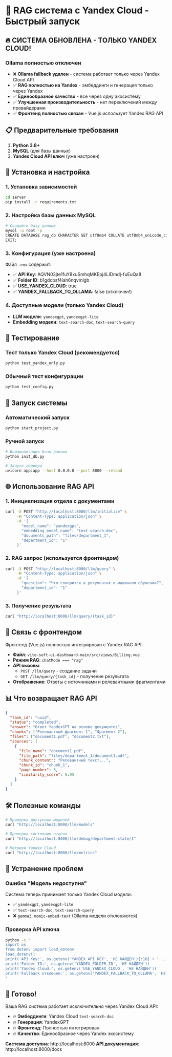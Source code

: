 # 🚀 RAG система с Yandex Cloud - Быстрый запуск

## 🔥 СИСТЕМА ОБНОВЛЕНА - ТОЛЬКО YANDEX CLOUD!

### Ollama полностью отключен
- ❌ **Ollama fallback удален** - система работает только через Yandex Cloud API
- ✅ **RAG полностью на Yandex** - эмбеддинги и генерация только через Yandex
- ✅ **Единообразное качество** - все через одну экосистему
- ✅ **Улучшенная производительность** - нет переключений между провайдерами
- ✅ **Фронтенд полностью связан** - Vue.js использует Yandex RAG API

## 📋 Предварительные требования
1. **Python 3.8+**
2. **MySQL** (для базы данных)
3. **Yandex Cloud API ключ** (уже настроен)

## 🔧 Установка и настройка

### 1. Установка зависимостей
```bash
cd server
pip install -r requirements.txt
```

### 2. Настройка базы данных MySQL
```bash
# Создайте базу данных
mysql -u root -p
CREATE DATABASE rag_db CHARACTER SET utf8mb4 COLLATE utf8mb4_unicode_ci;
EXIT;
```

### 3. Конфигурация (уже настроена)
Файл `.env` содержит:
- ✅ **API Key**: AQVN03jte1fuY8xuSmhqMKEpj4LIDmdj-fuEuQa8
- ✅ **Folder ID**: b1gdcbsf4iah6nqvmlgb
- ✅ **USE_YANDEX_CLOUD**: true
- ✅ **YANDEX_FALLBACK_TO_OLLAMA**: false (отключен!)

### 4. Доступные модели (только Yandex Cloud)
- **LLM модели**: `yandexgpt`, `yandexgpt-lite`
- **Embedding модели**: `text-search-doc`, `text-search-query`

## 🧪 Тестирование

### Тест только Yandex Cloud (рекомендуется)
```bash
python test_yandex_only.py
```

### Обычный тест конфигурации
```bash
python test_config.py
```

## 🚀 Запуск системы

### Автоматический запуск
```bash
python start_project.py
```

### Ручной запуск
```bash
# Инициализация базы данных
python init_db.py

# Запуск сервера
uvicorn app:app --host 0.0.0.0 --port 8000 --reload
```

## 🌐 Использование RAG API

### 1. Инициализация отдела с документами
```bash
curl -X POST "http://localhost:8000/llm/initialize" \
     -H "Content-Type: application/json" \
     -d '{
       "model_name": "yandexgpt",
       "embedding_model_name": "text-search-doc",
       "documents_path": "files/department_1",
       "department_id": "1"
     }'
```

### 2. RAG запрос (используется фронтендом)
```bash
curl -X POST "http://localhost:8000/llm/query" \
     -H "Content-Type: application/json" \
     -d '{
       "question": "Что говорится в документах о машинном обучении?",
       "department_id": "1"
     }'
```

### 3. Получение результата
```bash
curl "http://localhost:8000/llm/query/{task_id}"
```

## 🎯 Связь с фронтендом

Фронтенд (Vue.js) полностью интегрирован с Yandex RAG API:
- **Файл**: `vite-soft-ui-dashboard-main/src/views/Billing.vue`
- **Режим RAG**: `chatMode === "rag"`
- **API вызовы**:
  - `POST /llm/query` - создание задачи
  - `GET /llm/query/{task_id}` - получение результата
- **Отображение**: Ответы с источниками и релевантными фрагментами

## 📊 Что возвращает RAG API

```json
{
  "task_id": "uuid",
  "status": "completed",
  "answer": "Ответ YandexGPT на основе документов",
  "chunks": ["Релевантный фрагмент 1", "Фрагмент 2"],
  "files": ["document1.pdf", "document2.txt"],
  "sources": [
    {
      "file_name": "document1.pdf",
      "file_path": "files/department_1/document1.pdf",
      "chunk_content": "Релевантный текст...",
      "chunk_id": "chunk_1",
      "page_number": 5,
      "similarity_score": 0.95
    }
  ]
}
```

## 🛠️ Полезные команды

```bash
# Проверка доступных моделей
curl "http://localhost:8000/llm/models"

# Проверка состояния отдела
curl "http://localhost:8000/llm/debug/department-state/1"

# Метрики Yandex Cloud
curl "http://localhost:8000/llm/metrics"
```

## 🚨 Устранение проблем

### Ошибка "Модель недоступна"
Система теперь принимает только Yandex Cloud модели:
- ✅ `yandexgpt`, `yandexgpt-lite`
- ✅ `text-search-doc`, `text-search-query`
- ❌ `gemma3`, `nomic-embed-text` (Ollama модели отклоняются)

### Проверка API ключа
```bash
python -c "
import os
from dotenv import load_dotenv
load_dotenv()
print('API Key:', os.getenv('YANDEX_API_KEY', 'НЕ НАЙДЕН')[:10] + '...')
print('Folder ID:', os.getenv('YANDEX_FOLDER_ID', 'НЕ НАЙДЕН'))
print('Yandex Cloud:', os.getenv('USE_YANDEX_CLOUD', 'НЕ НАЙДЕН'))
print('Fallback отключен:', os.getenv('YANDEX_FALLBACK_TO_OLLAMA', 'НЕ НАЙДЕН'))
"
```

## 🎉 Готово!

Ваша RAG система работает исключительно через Yandex Cloud API:
- 🔥 **Эмбеддинги**: Yandex Cloud `text-search-doc`
- 🔥 **Генерация**: YandexGPT
- 🔥 **Фронтенд**: Полностью интегрирован
- 🔥 **Качество**: Единообразное через Yandex экосистему

**Система доступна**: http://localhost:8000
**API документация**: http://localhost:8000/docs